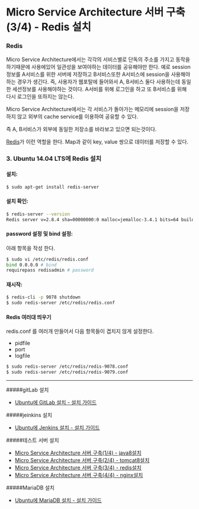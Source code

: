 Micro Service Architecture 서버 구축(3/4) - Redis 설치
======================================================

### Redis

Micro Service Architecture에서는 각각의 서비스별로 단독의 주소를 가지고 동작을 하기때문에 사용에있어 일관성을 보여야하는 데이터를 공유해야만 한다. 예로 session정보를 A서비스를 위한 서버에 저장하고 B서비스또한 A서비스에 session을 사용해야하는 경우가 생긴다. 즉, 사용자가 웹포탈에 들어와서 A, B서비스 둘다 사용하는데 동일한 세션정보를 사용해야하는 것이다. A서비를 위해 로그인을 하고 또 B서비스를 위해 다시 로그인을 또하지는 않는다.

Micro Service Architecture에서는 각 서비스가 돌아가는 메모리에 session을 저장하지 않고 외부의 cache service를 이용하여 공유할 수 있다.

즉 A, B서비스가 외부에 동일한 저장소를 바라보고 있으면 되는것이다.

[Redis](https://redis.io/)가 이런 역할을 한다. Map과 같이 key, value 쌍으로 데이터를 저장할 수 있다.

### 3. Ubuntu 14.04 LTS에 Redis 설치

#### 설치:

```sh
$ sudo apt-get install redis-server
```

#### 설치 확인:

```sh
$ redis-server --version
Redis server v=2.8.4 sha=00000000:0 malloc=jemalloc-3.4.1 bits=64 build=a44a05d76f06a5d9
```

#### password 설정 및 bind 설정:

아래 항목을 작성 한다.

```sh
$ sudo vi /etc/redis/redis.conf
bind 0.0.0.0 # bind
requirepass redisadmin # password
```

#### 재시작:

```sh
$ redis-cli -p 9078 shutdown
$ sudo redis-server /etc/redis/redis.conf
```

#### Redis 여러대 띄우기

redis.conf 를 여러개 만들어서 다음 항목들이 겹치지 않게 설정한다.

-	pidfile
-	port
-	logfile

```sh
$ sudo redis-server /etc/redis/redis-9078.conf
$ sudo redis-server /etc/redis/redis-9079.conf
```

---

#####gitLab 설치

-	[Ubuntu에 GitLab 설치 - 설치 가이드](../gitlab/README.md)

#####jeinkins 설치

-	[Ubuntu에 Jenkins 설치 - 설치 가이드](../jenkins/README.md)

#####테스트 서버 설치

-	[Micro Service Architecture 서버 구축(1/4) - java8설치](../web_server/README.md)
-	[Micro Service Architecture 서버 구축(2/4) - tomcat8설치](../web_server/tomcat.md)
-	[Micro Service Architecture 서버 구축(3/4) - redis설치 ](../web_server/redis.md)
-	[Micro Service Architecture 서버 구축(4/4) - nginx설치 ](../web_server/nginx.md)

#####MariaDB 설치

-	[Ubuntu에 MariaDB 설치 - 설치 가이드](../mariadb/README.md)
